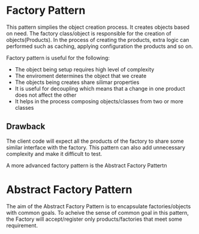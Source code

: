 # Factory Pattern

This pattern simplies the object creation process. It creates objects based on need. The factory class/object is responsible for the creation of objects(Products). In the process of creating the products, extra logic can performed such as caching, applying configuration the products and so on.

Factory pattern is useful for the following:
- The object being setup requires high level of complexity
- The enviroment determines the object that we create
- The objects being creates share silimar properties
- It is useful for decoupling which means that a change in one product does not affect the other
- It helps in the process composing objects/classes from two or more classes

## Drawback
The client code will expect all the products of the factory to share some similar interface with the factory. This pattern can also add unnecessary complexity and make it difficult to test. 

A more advanced factory pattern is the Abstract Factory Pattertn


# Abstract Factory Pattern

The aim of the Abstract Factory Pattern is to encapsulate factories/objects with common goals. To acheive the sense of common goal in this pattern, the Factory will accept/register only products/factories that meet some requirement.
